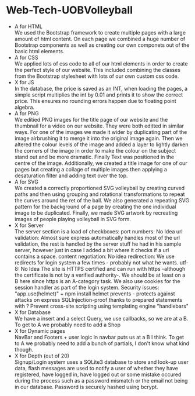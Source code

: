 # Web-Tech-UOBVolleyball

<ul>
<li>A for HTML</li>
We used the Bootstrap framework to create multiple pages with a large amount of html content. On each page we combined a huge number of Bootstrap components as well as creating our own componets out of the basic html elements.
<li>A for CSS</li>
We applied lots of css code to all of our html elements in order to create the perfect style of our website. This included combining the classes from the Bootstrap stylesheet with lots of our own custom css code.
<li>X for JS</li>
In the database, the price is saved as an INT, when loading the pages, a simple script multiplies the 
int by 0.01 and prints it to show the correct price.
This ensures no rounding errors happen due to floating point algebra.
<li>A for PNG</li>
We editied PNG images for the title page of our website and the thumbnail for a video on our website. They were both editted in similar ways. For one of the images we made it wider by duplicating part of the image airbrushing it to merge it into the original image again. Then we altered the colour levels of the image and added a layer to lightly darken the corners of the image in order to make the colour on the subject stand out and be more dramatic. Finally Text was positioned in the centre of the image.
Additionally, we created a title image for one of our pages but creating a collage of multiple images then applying a desaturation filter and adding text over the top.
<li>A for SVG</li>
We created a correctly proportioned SVG volleyball by creating curved paths and then using grouping and rotational transformations to repeat the curves around the ret of the ball. We also generated a repeating SVG pattern for the background of a page by creating the one individual image to be duplicated. Finally, we made SVG artwork by recreating images of people playing volleyball in SVG form.
<li>X for Server</li>
The server section is a load of checkboxes:
port numbers: No Idea
url validation: Almost sure express automatically handles most of the url validation, 
the rest is handled by the server stuff he had in his sample server, however just in case I added
a bit where it checks if a url contains a space.
content negotiation: No idea
redirection: We use redirects for login system a few times - probably not what he wants.
utf-8: No Idea
The site is HTTPS certified and can run with https -although the certificate is not by a verified authority-.
We should be at least on a B here since https is an A-category task.
We also use cookies for the session handler as part of the login system.
Security issues: 
	"app.use(helmet)" + npm install helmet prevents - protects against attacks on express
	SQLInjection-proof thanks to prepared statements with ?
	Prevent cross-site scripting using templating engine "handlebars"
<li>X for Database</li>
We have a insert and a select Query, we use callbacks, so we are at a B.
To get to A we probably need to add a Shop
<li>X for Dynamic pages</li>
NavBar and Footers + user logic in navbar puts us at a B I think.
To get to A we probably need to add a bunch of partials, I don't know what kind though.
<li>X for Depth (out of 20)</li>
Signup/Login system uses a SQLite3 database to store and look-up user data, flash messages are used to notify
a user of whether they have registered, have logged in, have logged out or some mistake occured during the process
such as a password mismatch or the email not being in our database. Password is securely hashed using bcrypt.
</ul>
